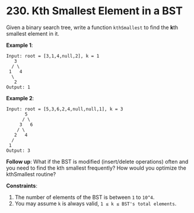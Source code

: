 # 230. Kth Smallest Element in a BST

Given a binary search tree, write a function `kthSmallest` to find the **k**th smallest element in it.

**Example 1**:

```
Input: root = [3,1,4,null,2], k = 1
   3
  / \
 1   4
  \
   2
Output: 1
```

**Example 2**:

```
Input: root = [5,3,6,2,4,null,null,1], k = 3
       5
      / \
     3   6
    / \
   2   4
  /
 1
Output: 3
```

**Follow up**:
What if the BST is modified (insert/delete operations) often and you need to find the kth smallest frequently? How would you optimize the kthSmallest routine?
 
**Constraints**:

1. The number of elements of the BST is between `1` to `10^4`.
2. You may assume `k` is always valid, `1 ≤ k ≤ BST's total elements`.